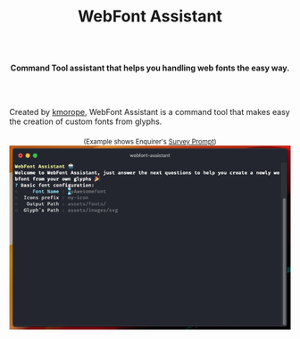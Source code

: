 <h1 align="center">WebFont Assistant</h1>

<p align="center">

</p>

<br>
<br>

<p align="center">
<b>Command Tool assistant that helps you handling web fonts the easy way.</b><br>
</p>

<br>
<br>

Created by [kmorope](https://github.com/kmorope), WebFont Assistant is a command tool that makes easy the creation of custom fonts from glyphs.

<p align="center">
<sub>(Example shows Enquirer's <a href="#survey-prompt">Survey Prompt</a>)</a></sub>
<img src="https://raw.githubusercontent.com/kmorope/webfont-assistant/master/media/welcome.png" alt="WebFont Assistant Welcome Screen" width="750"><br>
</p>